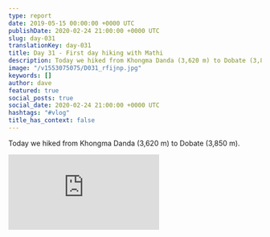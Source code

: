```yaml
---
type: report
date: 2019-05-15 00:00:00 +0000 UTC
publishDate: 2020-02-24 21:00:00 +0000 UTC
slug: day-031
translationKey: day-031
title: Day 31 - First day hiking with Mathi
description: Today we hiked from Khongma Danda (3,620 m) to Dobate (3,850 m).
image: "/v1553075075/D031_rfijnp.jpg"
keywords: []
author: dave
featured: true
social_posts: true
social_date: 2020-02-24 21:00:00 +0000 UTC
hashtags: "#vlog"
title_has_context: false
---
```


Today we hiked from Khongma Danda (3,620 m) to Dobate (3,850 m).

<iframe class="youtube75" src="https://www.youtube.com/embed/W4N9L1LIDO4" frameborder="0" allow="accelerometer; autoplay; encrypted-media; gyroscope; picture-in-picture" allowfullscreen></iframe>

